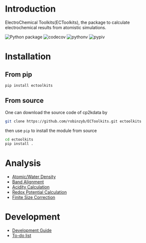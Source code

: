 # Introduction


ElectroChemical Toolkits(ECToolkits), the package to calculate electrochemical results from atomistic simulations.

![Python package](https://github.com/robinzyb/ectoolkits/actions/workflows/ci.yml/badge.svg)
![codecov](https://codecov.io/github/robinzyb/ECToolkits/graph/badge.svg?token=8M5ULYLP2U)
![pythonv](https://img.shields.io/pypi/pyversions/ectoolkits)
![pypiv](https://img.shields.io/pypi/v/ectoolkits)

# Installation
## From pip
```bash
pip install ectoolkits
```

## From source
One can download the source code of cp2kdata by
```bash
git clone https://github.com/robinzyb/ECToolkits.git ectoolkits
```
then use `pip` to install the module from source

```bash
cd ectoolkits
pip install .
```


# Analysis
- [Atomic/Water Density](./docs/analysis/atom_density.md)
- [Band Alignment](./docs/analysis/band_align.md)
- [Acidity Calculation](./docs/analysis/acidity.md)
- [Redox Potential Calculation](./docs/analysis/redox.md)
- [Finite Size Correction](./docs/analysis/finite_size_correction.md)

# Development

- [Development Guide](./DEVEL.md)
- [To-do list](./TODO.md)
